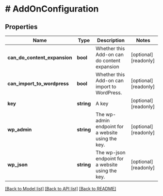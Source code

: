 # # AddOnConfiguration

## Properties

Name | Type | Description | Notes
------------ | ------------- | ------------- | -------------
**can_do_content_expansion** | **bool** | Whether this Add-on can do content expansion | [optional] [readonly]
**can_import_to_wordpress** | **bool** | Whether this Add-on can import to WordPress. | [optional] [readonly]
**key** | **string** | A key | [optional] [readonly]
**wp_admin** | **string** | The wp-admin endpoint for a website using the key. | [optional] [readonly]
**wp_json** | **string** | The wp-json endpoint for a website using the key. | [optional] [readonly]

[[Back to Model list]](../../README.md#models) [[Back to API list]](../../README.md#endpoints) [[Back to README]](../../README.md)

